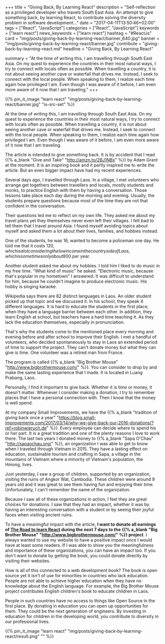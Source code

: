 +++
title = "Giving Back, By Learning React"
description = "Self-reflection as a privileged developer who travels South East Asia. An attempt to give something back, by learning React, to contribute solving the diversity problem in software development..."
date = "2017-04-11T13:50:46+02:00"
tags = ["React", "JavaScript"]
categories = ["React", "JavaScript"]
keywords = ["learn react"]
news_keywords = ["learn react"]
hashtag = "#ReactJs"
card = "img/posts/giving-back-by-learning-react/banner_640.jpg"
banner = "img/posts/giving-back-by-learning-react/banner.jpg"
contribute = "giving-back-by-learning-react.md"
headline = "Giving Back, By Learning React"

summary = "At the time of writing this, I am travelling through South East Asia. On my quest to experience the countries in their most natural ways, I try to connect with locals often as possible. When travelling a country, it is not about seeing another cave or waterfall that drives me. Instead, I seek to connect with the local people. When speaking to them, I realize each time again how privileged I am. Even though I was aware of it before, I am even more aware of it now that I am traveling."
+++

{{% pin_it_image "learn react" "img/posts/giving-back-by-learning-react/banner.jpg" "is-src-set" %}}

At the time of writing this, I am travelling through South East Asia. On my quest to experience the countries in their most natural ways, I try to connect with locals often as possible. When travelling a country, it is not about seeing another cave or waterfall that drives me. Instead, I seek to connect with the local people. When speaking to them, I realize each time again how privileged I am. Even though I was aware of it before, I am even more aware of it now that I am traveling.

The article is intended to give something back. It is by accident that I read {{% a_blank "Give and Take" "http://amzn.to/2BJ1NBx" %}} by Adam Grant at the moment. It is an inspiring book and it partly inspired me to write the article. But an even bigger impact have had my recent experiences.

Several days ago, I travelled through Laos. In a village, I met volunteers who arrange get togethers between travellers and locals, mostly students and monks, to practice English with them by having a conversation. Those lessons take place each day during the morning and evening. Usually, the students prepare questions because most of the time they are not that confident in the conversation.

Their questions led me to reflect on my own life. They asked me about my travel plans yet they themselves never even left their villages. I felt bad to tell them that I travel around Asia. I found myself avoiding topics about myself and asked them a lot about their lives, families, and hobbies instead.

One of the students, he was 16, wanted to become a policeman one day. He told me that it costs 120$, which is a lot considering the low income in the countryside of Laos, which is sometimes only about 800$ per year.

Another student asked me about my hobbies. I told him I liked to do music in my free time. "What kind of music" he asked. "Electronic music, because that's popular in my hometown" I answered. It was difficult to understand for him, because he couldn't imagine to produce electronic music. His hobby is singing karaoke.

Wikipedia says there are 82 distinct languages in Laos. An older student picked up that topic and we discussed it. In his school, they speak 4 different languages. It is hard to educate the students in the first place, when they have a language barrier between each other. In addition, they learn English at school, but teachers have a hard time teaching it. As they lack the education themselves, especially in pronunciation.

That's why the students come to the mentioned place every morning and evening before and after school to improve their English. I met a handful of volunteers, who decided spontaneously to stay in Laos an extended period of time to support the project. They can't donate money but what they can give is time. One volunteer was a retired man from France.

The program is called {{% a_blank "Big Brother Mouse" "http://www.bigbrothermouse.com/" %}}. You can consider to drop by and make the same lasting experience that I made. It is located in Luang Prabang, Laos.

Personally, I find it important to give back. Whether it is time or money, it doesn't matter. Whenever I consider making a donation, I try to remember places that I have a personal connection with. Then I know that the money is well spend.

At my company Small Improvements, we have the {{% a_blank "tradition of giving back once a year" "https://blog.small-improvements.com/2017/03/14/why-we-give-back-our-2016-donations/?ref=robinwieruch.de" %}}. Every employee can decide where to spend his or her part. It is a great tradition and one of the plenty reasons I love to work there. The last two years I donated money to {{% a_blank "Sapa O'Chau" "http://sapaochau.org/" %}}, an organization I was able to get to know when I traveled through Vietnam in 2015. They have a lasting effect on education, sustainable tourism and crafting in Sapa, a village in the mountains of Vietnam where a minority of Vietnam's population, the Hmong, lives.

Just yesterday, I saw a group of children, supported by an organization, visiting the ruins of Angkor Wat, Cambodia. These children were around 9 years old and it was great to see them having fun and enjoying their time. Unfortunately, I can't remember the name of the organization.

Because I saw all of these organizations in action, I feel they are great choices for donations. I saw that they had an impact, whether it was by having an interesting conversation with a student or by seeing their joyful faces when visiting ancient ruins.

To have a meaningful impact with the article, **I want to donate all earnings of [The Road to learn React](https://www.robinwieruch.de/the-road-to-learn-react/) during the next 7 days to the {{% a_blank "Big Brother Mouse" "http://www.bigbrothermouse.com/" %}} project**. I always wanted to use my website to have a positive impact once I would have at least some readers. If I was able to show you the meaningfulness and importance of these organizations, you can have an impact too. If you don't want to donate by getting the book, you could donate directly by visiting their websites.

How is all of this connected to a web development book? The book is open source yet it isn't of use for minorities in countries who lack education. People are not able to achieve higher education when they have no knowledge about the English language. For example, the Big Brother Mouse project contributes English children's book to educate children in Laos.

People in such countries have no access to things like Open Source in the first place. By donating in education you can open up opportunities for them. They could be the next generation of engineers. By investing in education for children in the developing world, you contribute to diversity in our professional lives.

{{% pin_it_image "learn react" "img/posts/giving-back-by-learning-react/result.png" "" %}}